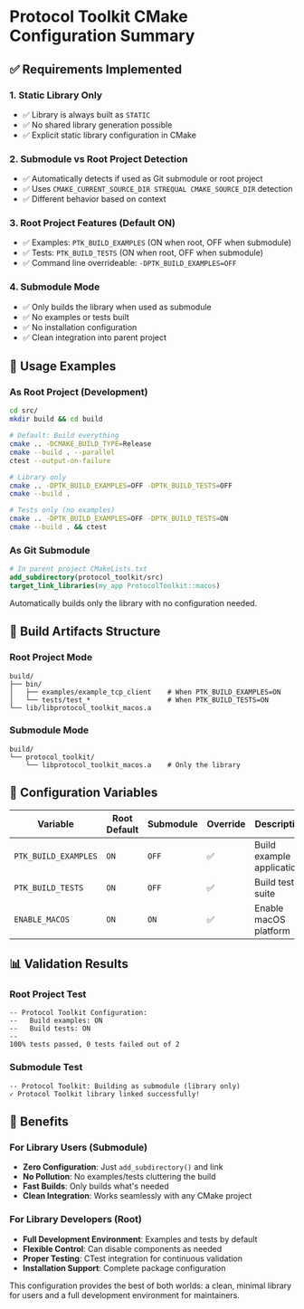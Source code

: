 # Protocol Toolkit CMake Configuration Summary

## ✅ Requirements Implemented

### 1. Static Library Only
- ✅ Library is always built as `STATIC`
- ✅ No shared library generation possible
- ✅ Explicit static library configuration in CMake

### 2. Submodule vs Root Project Detection
- ✅ Automatically detects if used as Git submodule or root project
- ✅ Uses `CMAKE_CURRENT_SOURCE_DIR STREQUAL CMAKE_SOURCE_DIR` detection
- ✅ Different behavior based on context

### 3. Root Project Features (Default ON)
- ✅ Examples: `PTK_BUILD_EXAMPLES` (ON when root, OFF when submodule)
- ✅ Tests: `PTK_BUILD_TESTS` (ON when root, OFF when submodule)
- ✅ Command line overrideable: `-DPTK_BUILD_EXAMPLES=OFF`

### 4. Submodule Mode
- ✅ Only builds the library when used as submodule
- ✅ No examples or tests built
- ✅ No installation configuration
- ✅ Clean integration into parent project

## 🔧 Usage Examples

### As Root Project (Development)
```bash
cd src/
mkdir build && cd build

# Default: Build everything
cmake .. -DCMAKE_BUILD_TYPE=Release
cmake --build . --parallel
ctest --output-on-failure

# Library only
cmake .. -DPTK_BUILD_EXAMPLES=OFF -DPTK_BUILD_TESTS=OFF
cmake --build .

# Tests only (no examples)
cmake .. -DPTK_BUILD_EXAMPLES=OFF -DPTK_BUILD_TESTS=ON
cmake --build . && ctest
```

### As Git Submodule
```cmake
# In parent project CMakeLists.txt
add_subdirectory(protocol_toolkit/src)
target_link_libraries(my_app ProtocolToolkit::macos)
```

Automatically builds only the library with no configuration needed.

## 📁 Build Artifacts Structure

### Root Project Mode
```
build/
├── bin/
│   ├── examples/example_tcp_client    # When PTK_BUILD_EXAMPLES=ON
│   └── tests/test_*                   # When PTK_BUILD_TESTS=ON
└── lib/libprotocol_toolkit_macos.a
```

### Submodule Mode
```
build/
└── protocol_toolkit/
    └── libprotocol_toolkit_macos.a    # Only the library
```

## 🎯 Configuration Variables

| Variable | Root Default | Submodule | Override | Description |
|----------|--------------|-----------|----------|-------------|
| `PTK_BUILD_EXAMPLES` | `ON` | `OFF` | ✅ | Build example applications |
| `PTK_BUILD_TESTS` | `ON` | `OFF` | ✅ | Build test suite |
| `ENABLE_MACOS` | `ON` | `ON` | ✅ | Enable macOS platform |

## 📊 Validation Results

### Root Project Test
```
-- Protocol Toolkit Configuration:
--   Build examples: ON
--   Build tests: ON
--
100% tests passed, 0 tests failed out of 2
```

### Submodule Test
```
-- Protocol Toolkit: Building as submodule (library only)
✓ Protocol Toolkit library linked successfully!
```

## 🚀 Benefits

### For Library Users (Submodule)
- **Zero Configuration**: Just `add_subdirectory()` and link
- **No Pollution**: No examples/tests cluttering the build
- **Fast Builds**: Only builds what's needed
- **Clean Integration**: Works seamlessly with any CMake project

### For Library Developers (Root)
- **Full Development Environment**: Examples and tests by default
- **Flexible Control**: Can disable components as needed
- **Proper Testing**: CTest integration for continuous validation
- **Installation Support**: Complete package configuration

This configuration provides the best of both worlds: a clean, minimal library for users and a full development environment for maintainers.
